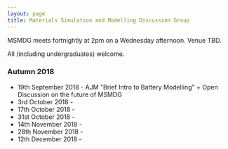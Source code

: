 ```yaml
---
layout: page
title: Materials Simulation and Modelling Discussion Group
---
```


MSMDG meets fortnightly at 2pm on a Wednesday afternoon. Venue TBD. 

All (including undergraduates) welcome. 

### Autumn 2018
* 19th September 2018 - AJM "Brief Intro to Battery Modelling" + Open Discussion on the future of MSMDG
* 3rd October 2018 -
* 17th October 2018 -
* 31st October 2018 -
* 14th November 2018 -
* 28th November 2018 -
* 12th December 2018 -

